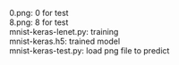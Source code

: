0.png: 0 for test <br>
8.png: 8 for test <br>
mnist-keras-lenet.py: training  <br>
mnist-keras.h5: trained model <br>
mnist-keras-test.py: load png file to predict <br>



